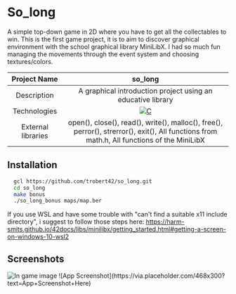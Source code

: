 # So_long

A simple top-down game in 2D where you have to get all the collectables to win. This is the first game project, it is to aim to discover graphical environment with the school graphical library MiniLibX.
I had so much fun managing the movements through the event system and choosing textures/colors. 




| Project Name | so_long |
| :-: | :-: |
| Description | A graphical introduction project using an educative library |
| Technologies | <a href="#"><img alt="C" src="https://custom-icon-badges.demolab.com/badge/C-03599C.svg?logo=c-in-hexagon&logoColor=white&style=for-the-badge"></a> |
| External libraries | open(), close(), read(), write(), malloc(), free(), perror(), strerror(), exit(), All functions from math.h, All functions of the MiniLibX |

## Installation

```bash
  gcl https://github.com/trobert42/so_long.git
  cd so_long
  make bonus
  ./so_long_bonus maps/map.ber
```
If you use WSL and have some trouble with "can't find a suitable x11 include directory", i suggest to follow those steps here: https://harm-smits.github.io/42docs/libs/minilibx/getting_started.html#getting-a-screen-on-windows-10-wsl2

## Screenshots
<img alt="In game image" src="so_long_clip.gif">
![App Screenshot](https://via.placeholder.com/468x300?text=App+Screenshot+Here)

